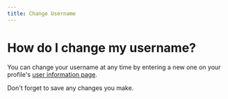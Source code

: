 ```yaml
---
title: Change Username
---
```


# How do I change my username?

You can change your username at any time by entering a new one on your profile's [user information page](http://gamejolt.com/dashboard/profile/edit).

Don't forget to save any changes you make.
